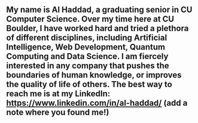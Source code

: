 ## My name is Al Haddad, a graduating senior in CU Computer Science. Over my time here at CU Boulder, I have worked hard and tried a plethora of different disciplines, including Artificial Intelligence, Web Development, Quantum Computing and Data Science. I am fiercely interested in any company that pushes the boundaries of human knowledge, or improves the quality of life of others. The best way to reach me is at my LinkedIn: https://www.linkedin.com/in/al-haddad/ (add a note where you found me!)
